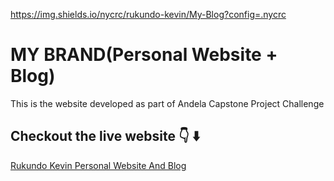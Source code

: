 https://img.shields.io/nycrc/rukundo-kevin/My-Blog?config=.nycrc
# MY BRAND(Personal Website + Blog)
   This is the website developed as part of Andela Capstone Project Challenge
 ## Checkout the live website 👇 ⬇️
 [Rukundo Kevin Personal Website And Blog](https://www.rukundokevin.codes/)

